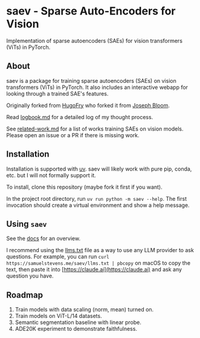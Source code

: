 # saev - Sparse Auto-Encoders for Vision

Implementation of sparse autoencoders (SAEs) for vision transformers (ViTs) in PyTorch.

## About

saev is a package for training sparse autoencoders (SAEs) on vision transformers (ViTs) in PyTorch.
It also includes an interactive webapp for looking through a trained SAE's features.

Originally forked from [HugoFry](https://github.com/HugoFry/mats_sae_training_for_ViTs) who forked it from [Joseph Bloom](https://github.com/jbloomAus/SAELens).

Read [logbook.md](logbook.md) for a detailed log of my thought process.

See [related-work.md](related-work.md) for a list of works training SAEs on vision models.
Please open an issue or a PR if there is missing work.

## Installation

Installation is supported with [uv](https://docs.astral.sh/uv/).
saev will likely work with pure pip, conda, etc. but I will not formally support it.

To install, clone this repository (maybe fork it first if you want).

In the project root directory, run `uv run python -m saev --help`.
The first invocation should create a virtual environment and show a help message.

## Using `saev`

See the [docs](https://samuelstevens.me/saev/) for an overview.

I recommend using the [llms.txt](https://samuelstevens.me/saev/llms.txt) file as a way to use any LLM provider to ask questions.
For example, you can run `curl https://samuelstevens.me/saev/llms.txt | pbcopy` on macOS to copy the text, then paste it into [https://claude.ai](https://claude.ai) and ask any question you have.

## Roadmap

1. Train models with data scaling (norm, mean) turned on.
2. Train models on ViT-L/14 datasets.
3. Semantic segmentation baseline with linear probe.
4. ADE20K experiment to demonstrate faithfulness.

